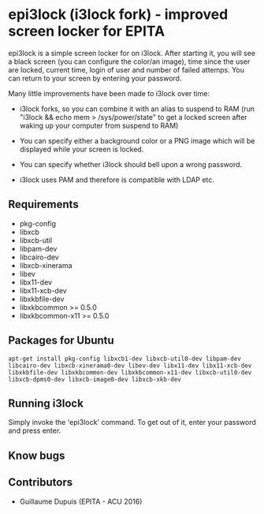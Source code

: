 epi3lock (i3lock fork) - improved screen locker for EPITA
=========================================================
epi3lock is a simple screen locker for on i3lock. After starting it, you will
see a black screen (you can configure the color/an image), time since the user
are locked, current time, login of user and number of failed attemps.
You can return to your screen by entering your password.

Many little improvements have been made to i3lock over time:

- i3lock forks, so you can combine it with an alias to suspend to RAM
  (run "i3lock && echo mem > /sys/power/state" to get a locked screen
   after waking up your computer from suspend to RAM)

- You can specify either a background color or a PNG image which will be
  displayed while your screen is locked.

- You can specify whether i3lock should bell upon a wrong password.

- i3lock uses PAM and therefore is compatible with LDAP etc.

Requirements
------------
- pkg-config
- libxcb
- libxcb-util
- libpam-dev
- libcairo-dev
- libxcb-xinerama
- libev
- libx11-dev
- libx11-xcb-dev
- libxkbfile-dev
- libxkbcommon >= 0.5.0
- libxkbcommon-x11 >= 0.5.0

Packages for Ubuntu
------------------
```
apt-get install pkg-config libxcb1-dev libxcb-util0-dev libpam-dev libcairo-dev libxcb-xinerama0-dev libev-dev libx11-dev libx11-xcb-dev libxkbfile-dev libxkbcommon-dev libxkbcommon-x11-dev libxcb-util0-dev libxcb-dpms0-dev libxcb-image0-dev libxcb-xkb-dev
```
Running i3lock
-------------
Simply invoke the 'epi3lock' command. To get out of it, enter your password and
press enter.

Know bugs
---------

Contributors
------------
- Guillaume Dupuis (EPITA - ACU 2016)
